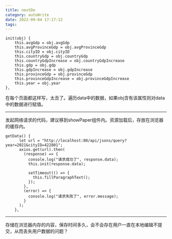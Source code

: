 ```yaml
---
title: nextDo
category: autoWrite
date: 2022-09-04 17:17:12
tags:
---
```






```
init(obj) {
    this.avgGdp = obj.avgGdp
    this.avgProvinceGdp = obj.avgProvinceGdp
    this.cityID = obj.cityID
    this.countryGdp = obj.countryGdp
    this.countryGdpIncrease = obj.countryGdpIncrease
    this.gdp = obj.gdp
    this.gdpIncrease = obj.gdpIncrease
    this.provinceGdp = obj.provinceGdp
    this.provinceGdpIncrease = obj.provinceGdpIncrease
    this.year = obj.year
},
```

在每个页面都这样写，太丑了。遍历data中的数据，如果obj含有该属性则对data中的数据进行赋值。



<hr/>

发起网络请求的代码，建议移到showPaper组件内。资源加载后，存放在浏览器的缓存内。

```
getData() {
      let url = "http://localhost:80/api/jsons/query?year=2021&cityID=422801";
      axios.get(url).then(
        (response) => {
          console.log("请求成功了", response.data);
          this.init(response.data);

          setTimeout(() => {
            this.fillParagraphText();
          });
        },
        (error) => {
          console.log("请求失败了", error.message);
        }
      );
    },
```



<hr/>

存储在浏览器内存的内容，保存时间多久，会不会存在用户一直在本地编辑不提交，从而丢失用户数据的问题？



